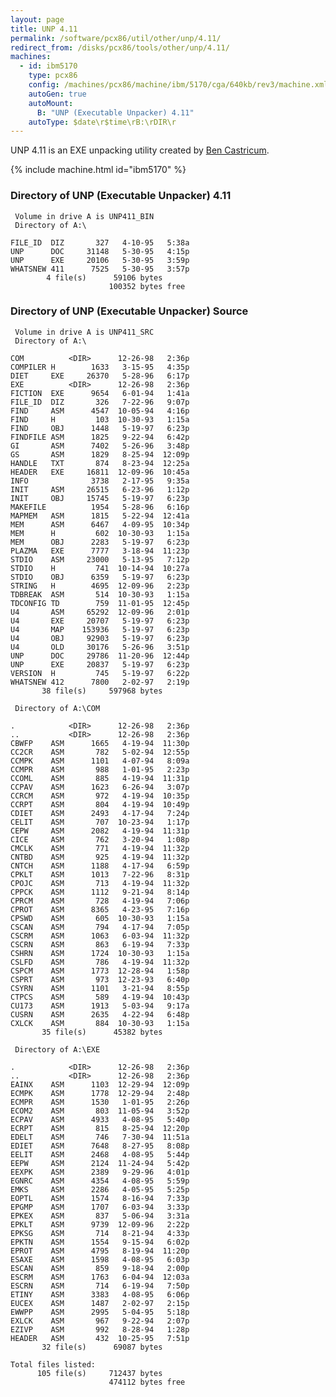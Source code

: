 ```yaml
---
layout: page
title: UNP 4.11
permalink: /software/pcx86/util/other/unp/4.11/
redirect_from: /disks/pcx86/tools/other/unp/4.11/
machines:
  - id: ibm5170
    type: pcx86
    config: /machines/pcx86/machine/ibm/5170/cga/640kb/rev3/machine.xml
    autoGen: true
    autoMount:
      B: "UNP (Executable Unpacker) 4.11"
    autoType: $date\r$time\rB:\rDIR\r
---
```


UNP 4.11 is an EXE unpacking utility created by [Ben Castricum](http://unp.bencastricum.nl/).

{% include machine.html id="ibm5170" %}

### Directory of UNP (Executable Unpacker) 4.11

     Volume in drive A is UNP411_BIN
     Directory of A:\

    FILE_ID  DIZ       327   4-10-95   5:38a
    UNP      DOC     31148   5-30-95   4:15p
    UNP      EXE     20106   5-30-95   3:59p
    WHATSNEW 411      7525   5-30-95   3:57p
            4 file(s)      59106 bytes
                          100352 bytes free

### Directory of UNP (Executable Unpacker) Source

     Volume in drive A is UNP411_SRC
     Directory of A:\

    COM          <DIR>      12-26-98   2:36p
    COMPILER H        1633   3-15-95   4:35p
    DIET     EXE     26370   5-28-96   6:17p
    EXE          <DIR>      12-26-98   2:36p
    FICTION  EXE      9654   6-01-94   1:41a
    FILE_ID  DIZ       326   7-22-96   9:07p
    FIND     ASM      4547  10-05-94   4:16p
    FIND     H         103  10-30-93   1:15a
    FIND     OBJ      1448   5-19-97   6:23p
    FINDFILE ASM      1825   9-22-94   6:42p
    GI       ASM      7402   5-26-96   3:48p
    GS       ASM      1829   8-25-94  12:09p
    HANDLE   TXT       874   8-23-94  12:25a
    HEADER   EXE     16811  12-09-96  10:45a
    INFO              3738   2-17-95   9:35a
    INIT     ASM     26515   6-23-96   1:12p
    INIT     OBJ     15745   5-19-97   6:23p
    MAKEFILE          1954   5-28-96   6:16p
    MAPMEM   ASM      1815   5-22-94  12:41a
    MEM      ASM      6467   4-09-95  10:34p
    MEM      H         602  10-30-93   1:15a
    MEM      OBJ      2283   5-19-97   6:23p
    PLAZMA   EXE      7777   3-18-94  11:23p
    STDIO    ASM     23000   5-13-95   7:12p
    STDIO    H         741  10-14-94  10:27a
    STDIO    OBJ      6359   5-19-97   6:23p
    STRING   H        4695  12-09-96   2:23p
    TDBREAK  ASM       514  10-30-93   1:15a
    TDCONFIG TD        759  11-01-95  12:45p
    U4       ASM     65292  12-09-96   2:01p
    U4       EXE     20707   5-19-97   6:23p
    U4       MAP    153936   5-19-97   6:23p
    U4       OBJ     92903   5-19-97   6:23p
    U4       OLD     30176   5-26-96   3:51p
    UNP      DOC     29786  11-20-96  12:44p
    UNP      EXE     20837   5-19-97   6:23p
    VERSION  H         745   5-19-97   6:22p
    WHATSNEW 412      7800   2-02-97   2:19p
           38 file(s)     597968 bytes

     Directory of A:\COM

    .            <DIR>      12-26-98   2:36p
    ..           <DIR>      12-26-98   2:36p
    CBWFP    ASM      1665   4-19-94  11:30p
    CC2CR    ASM       782   5-02-94  12:55p
    CCMPK    ASM      1101   4-07-94   8:09a
    CCMPR    ASM       988   1-01-95   2:23p
    CCOML    ASM       885   4-19-94  11:31p
    CCPAV    ASM      1623   6-26-94   3:07p
    CCRCM    ASM       972   4-19-94  10:35p
    CCRPT    ASM       804   4-19-94  10:49p
    CDIET    ASM      2493   4-17-94   7:24p
    CELIT    ASM       707  10-23-94   1:17p
    CEPW     ASM      2082   4-19-94  11:31p
    CICE     ASM       762   3-20-94   1:08p
    CMCLK    ASM       771   4-19-94  11:32p
    CNTBD    ASM       925   4-19-94  11:32p
    CNTCH    ASM      1188   4-17-94   6:59p
    CPKLT    ASM      1013   7-22-96   8:31p
    CPOJC    ASM       713   4-19-94  11:32p
    CPPCK    ASM      1112   9-21-94   8:14p
    CPRCM    ASM       728   4-19-94   7:06p
    CPROT    ASM      8365   4-23-95   7:16p
    CPSWD    ASM       605  10-30-93   1:15a
    CSCAN    ASM       794   4-17-94   7:05p
    CSCRM    ASM      1063   6-03-94  11:32p
    CSCRN    ASM       863   6-19-94   7:33p
    CSHRN    ASM      1724  10-30-93   1:15a
    CSLFD    ASM       786   4-19-94  11:32p
    CSPCM    ASM      1773  12-28-94   1:58p
    CSPRT    ASM       973  12-23-93   6:40p
    CSYRN    ASM      1101   3-21-94   8:55p
    CTPCS    ASM       589   4-19-94  10:43p
    CU173    ASM      1913   5-03-94   9:17a
    CUSRN    ASM      2635   4-22-94   6:48p
    CXLCK    ASM       884  10-30-93   1:15a
           35 file(s)      45382 bytes

     Directory of A:\EXE

    .            <DIR>      12-26-98   2:36p
    ..           <DIR>      12-26-98   2:36p
    EAINX    ASM      1103  12-29-94  12:09p
    ECMPK    ASM      1778  12-29-94   2:48p
    ECMPR    ASM      1530   1-01-95   2:26p
    ECOM2    ASM       803  11-05-94   3:52p
    ECPAV    ASM      4933   4-08-95   5:40p
    ECRPT    ASM       815   8-25-94  12:20p
    EDELT    ASM       746   7-30-94  11:51a
    EDIET    ASM      7648   8-27-95   8:08p
    EELIT    ASM      2468   4-08-95   5:44p
    EEPW     ASM      2124  11-24-94   5:42p
    EEXPK    ASM      2389   9-29-96   4:01p
    EGNRC    ASM      4354   4-08-95   5:59p
    EMKS     ASM      2286   4-05-95   5:25p
    EOPTL    ASM      1574   8-16-94   7:33p
    EPGMP    ASM      1707   6-03-94   3:33p
    EPKEX    ASM       837   5-06-94   3:31a
    EPKLT    ASM      9739  12-09-96   2:22p
    EPKSG    ASM       714   8-21-94   4:33p
    EPKTN    ASM      1554   9-15-94   6:02p
    EPROT    ASM      4795   8-19-94  11:20p
    ESAXE    ASM      1598   4-08-95   6:03p
    ESCAN    ASM       859   9-18-94   2:00p
    ESCRM    ASM      1763   6-04-94  12:03a
    ESCRN    ASM       714   6-19-94   7:50p
    ETINY    ASM      3383   4-08-95   6:06p
    EUCEX    ASM      1487   2-02-97   2:15p
    EWWPP    ASM      2995   5-04-95   5:18p
    EXLCK    ASM       967   9-22-94   2:07p
    EZIVP    ASM       992   8-28-94   1:28p
    HEADER   ASM       432  10-25-95   7:51p
           32 file(s)      69087 bytes

    Total files listed:
          105 file(s)     712437 bytes
                          474112 bytes free
